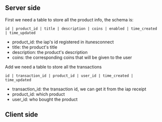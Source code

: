## Server side

First we need a table to store all the product info, the schema is:
```
id | product_id | title | description | coins | enabled | time_created | time_updated
```

* product_id: the iap's id registered in itunesconnect
* title: the product's title
* description: the product's description
* coins: the corresponding coins that will be given to the user 

Add we need a table to store all the transactions
```
id | transaction_id | product_id | user_id | time_created | time_updated
```
* transaction_id: the transaction id, we can get it from the iap receipt
* product_id: which product
* user_id: who bought the product

## Client side
